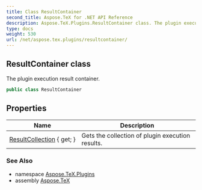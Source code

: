 ```yaml
---
title: Class ResultContainer
second_title: Aspose.TeX for .NET API Reference
description: Aspose.TeX.Plugins.ResultContainer class. The plugin execution result container
type: docs
weight: 530
url: /net/aspose.tex.plugins/resultcontainer/
---
```

## ResultContainer class

The plugin execution result container.

```csharp
public class ResultContainer
```

## Properties

| Name | Description |
| --- | --- |
| [ResultCollection](../../aspose.tex.plugins/resultcontainer/resultcollection/) { get; } | Gets the collection of plugin execution results. |

### See Also

* namespace [Aspose.TeX.Plugins](../../aspose.tex.plugins/)
* assembly [Aspose.TeX](../../)


